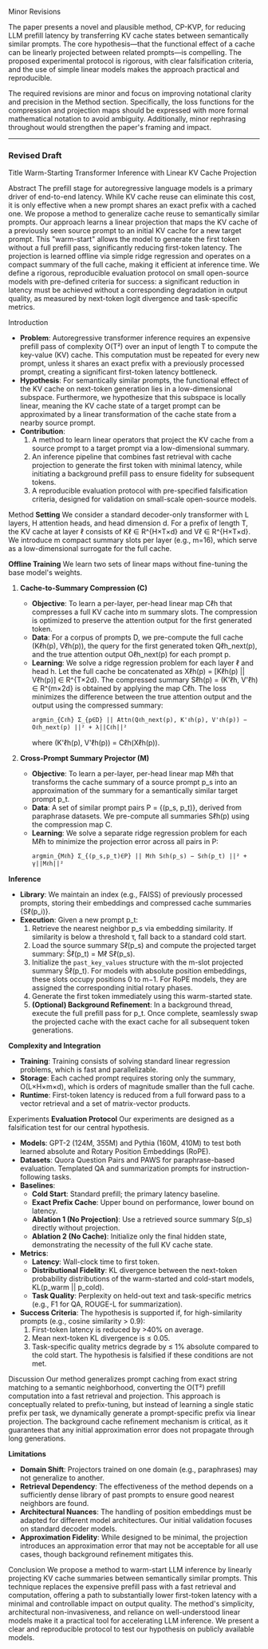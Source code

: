 Minor Revisions

The paper presents a novel and plausible method, CP-KVP, for reducing LLM prefill latency by transferring KV cache states between semantically similar prompts. The core hypothesis—that the functional effect of a cache can be linearly projected between related prompts—is compelling. The proposed experimental protocol is rigorous, with clear falsification criteria, and the use of simple linear models makes the approach practical and reproducible.

The required revisions are minor and focus on improving notational clarity and precision in the Method section. Specifically, the loss functions for the compression and projection maps should be expressed with more formal mathematical notation to avoid ambiguity. Additionally, minor rephrasing throughout would strengthen the paper's framing and impact.

---
### Revised Draft
Title
Warm-Starting Transformer Inference with Linear KV Cache Projection

Abstract
The prefill stage for autoregressive language models is a primary driver of end-to-end latency. While KV cache reuse can eliminate this cost, it is only effective when a new prompt shares an exact prefix with a cached one. We propose a method to generalize cache reuse to semantically similar prompts. Our approach learns a linear projection that maps the KV cache of a previously seen source prompt to an initial KV cache for a new target prompt. This "warm-start" allows the model to generate the first token without a full prefill pass, significantly reducing first-token latency. The projection is learned offline via simple ridge regression and operates on a compact summary of the full cache, making it efficient at inference time. We define a rigorous, reproducible evaluation protocol on small open-source models with pre-defined criteria for success: a significant reduction in latency must be achieved without a corresponding degradation in output quality, as measured by next-token logit divergence and task-specific metrics.

Introduction
- **Problem**: Autoregressive transformer inference requires an expensive prefill pass of complexity O(T²) over an input of length T to compute the key-value (KV) cache. This computation must be repeated for every new prompt, unless it shares an exact prefix with a previously processed prompt, creating a significant first-token latency bottleneck.
- **Hypothesis**: For semantically similar prompts, the functional effect of the KV cache on next-token generation lies in a low-dimensional subspace. Furthermore, we hypothesize that this subspace is locally linear, meaning the KV cache state of a target prompt can be approximated by a linear transformation of the cache state from a nearby source prompt.
- **Contribution**:
  1) A method to learn linear operators that project the KV cache from a source prompt to a target prompt via a low-dimensional summary.
  2) An inference pipeline that combines fast retrieval with cache projection to generate the first token with minimal latency, while initiating a background prefill pass to ensure fidelity for subsequent tokens.
  3) A reproducible evaluation protocol with pre-specified falsification criteria, designed for validation on small-scale open-source models.

Method
**Setting**
We consider a standard decoder-only transformer with L layers, H attention heads, and head dimension d. For a prefix of length T, the KV cache at layer ℓ consists of Kℓ ∈ R^{H×T×d} and Vℓ ∈ R^{H×T×d}. We introduce m compact summary slots per layer (e.g., m=16), which serve as a low-dimensional surrogate for the full cache.

**Offline Training**
We learn two sets of linear maps without fine-tuning the base model's weights.

1) **Cache-to-Summary Compression (C)**
   - **Objective**: To learn a per-layer, per-head linear map Cℓh that compresses a full KV cache into m summary slots. The compression is optimized to preserve the attention output for the first generated token.
   - **Data**: For a corpus of prompts D, we pre-compute the full cache (Kℓh(p), Vℓh(p)), the query for the first generated token Qℓh_next(p), and the true attention output Oℓh_next(p) for each prompt p.
   - **Learning**: We solve a ridge regression problem for each layer ℓ and head h. Let the full cache be concatenated as Xℓh(p) = [Kℓh(p) || Vℓh(p)] ∈ R^{T×2d}. The compressed summary Sℓh(p) = (K'ℓh, V'ℓh) ∈ R^{m×2d} is obtained by applying the map Cℓh. The loss minimizes the difference between the true attention output and the output using the compressed summary:
     ```
     argmin_{Cℓh} Σ_{p∈D} || Attn(Qℓh_next(p), K'ℓh(p), V'ℓh(p)) − Oℓh_next(p) ||² + λ||Cℓh||²
     ```
     where (K'ℓh(p), V'ℓh(p)) = Cℓh(Xℓh(p)).

2) **Cross-Prompt Summary Projector (M)**
   - **Objective**: To learn a per-layer, per-head linear map Mℓh that transforms the cache summary of a source prompt p_s into an approximation of the summary for a semantically similar target prompt p_t.
   - **Data**: A set of similar prompt pairs P = {(p_s, p_t)}, derived from paraphrase datasets. We pre-compute all summaries Sℓh(p) using the compression map C.
   - **Learning**: We solve a separate ridge regression problem for each Mℓh to minimize the projection error across all pairs in P:
     ```
     argmin_{Mℓh} Σ_{(p_s,p_t)∈P} || Mℓh Sℓh(p_s) − Sℓh(p_t) ||² + γ||Mℓh||²
     ```

**Inference**
- **Library**: We maintain an index (e.g., FAISS) of previously processed prompts, storing their embeddings and compressed cache summaries {Sℓ(p_i)}.
- **Execution**: Given a new prompt p_t:
  1) Retrieve the nearest neighbor p_s via embedding similarity. If similarity is below a threshold τ, fall back to a standard cold start.
  2) Load the source summary Sℓ(p_s) and compute the projected target summary: Ŝℓ(p_t) = Mℓ Sℓ(p_s).
  3) Initialize the `past_key_values` structure with the m-slot projected summary Ŝℓ(p_t). For models with absolute position embeddings, these slots occupy positions 0 to m−1. For RoPE models, they are assigned the corresponding initial rotary phases.
  4) Generate the first token immediately using this warm-started state.
  5) **(Optional) Background Refinement**: In a background thread, execute the full prefill pass for p_t. Once complete, seamlessly swap the projected cache with the exact cache for all subsequent token generations.

**Complexity and Integration**
- **Training**: Training consists of solving standard linear regression problems, which is fast and parallelizable.
- **Storage**: Each cached prompt requires storing only the summary, O(L×H×m×d), which is orders of magnitude smaller than the full cache.
- **Runtime**: First-token latency is reduced from a full forward pass to a vector retrieval and a set of matrix-vector products.

Experiments
**Evaluation Protocol**
Our experiments are designed as a falsification test for our central hypothesis.

- **Models**: GPT-2 (124M, 355M) and Pythia (160M, 410M) to test both learned absolute and Rotary Position Embeddings (RoPE).
- **Datasets**: Quora Question Pairs and PAWS for paraphrase-based evaluation. Templated QA and summarization prompts for instruction-following tasks.
- **Baselines**:
  - **Cold Start**: Standard prefill; the primary latency baseline.
  - **Exact Prefix Cache**: Upper bound on performance, lower bound on latency.
  - **Ablation 1 (No Projection)**: Use a retrieved source summary S(p_s) directly without projection.
  - **Ablation 2 (No Cache)**: Initialize only the final hidden state, demonstrating the necessity of the full KV cache state.
- **Metrics**:
  - **Latency**: Wall-clock time to first token.
  - **Distributional Fidelity**: KL divergence between the next-token probability distributions of the warm-started and cold-start models, KL(p_warm || p_cold).
  - **Task Quality**: Perplexity on held-out text and task-specific metrics (e.g., F1 for QA, ROUGE-L for summarization).
- **Success Criteria**: The hypothesis is supported if, for high-similarity prompts (e.g., cosine similarity > 0.9):
  1) First-token latency is reduced by >40% on average.
  2) Mean next-token KL divergence is ≤ 0.05.
  3) Task-specific quality metrics degrade by ≤ 1% absolute compared to the cold start.
  The hypothesis is falsified if these conditions are not met.

Discussion
Our method generalizes prompt caching from exact string matching to a semantic neighborhood, converting the O(T²) prefill computation into a fast retrieval and projection. This approach is conceptually related to prefix-tuning, but instead of learning a single static prefix per task, we dynamically generate a prompt-specific prefix via linear projection. The background cache refinement mechanism is critical, as it guarantees that any initial approximation error does not propagate through long generations.

**Limitations**
- **Domain Shift**: Projectors trained on one domain (e.g., paraphrases) may not generalize to another.
- **Retrieval Dependency**: The effectiveness of the method depends on a sufficiently dense library of past prompts to ensure good nearest neighbors are found.
- **Architectural Nuances**: The handling of position embeddings must be adapted for different model architectures. Our initial validation focuses on standard decoder models.
- **Approximation Fidelity**: While designed to be minimal, the projection introduces an approximation error that may not be acceptable for all use cases, though background refinement mitigates this.

Conclusion
We propose a method to warm-start LLM inference by linearly projecting KV cache summaries between semantically similar prompts. This technique replaces the expensive prefill pass with a fast retrieval and computation, offering a path to substantially lower first-token latency with a minimal and controllable impact on output quality. The method's simplicity, architectural non-invasiveness, and reliance on well-understood linear models make it a practical tool for accelerating LLM inference. We present a clear and reproducible protocol to test our hypothesis on publicly available models.
